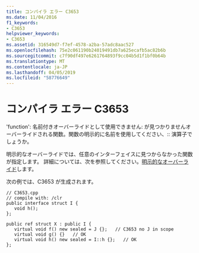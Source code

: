 ```yaml
---
title: コンパイラ エラー C3653
ms.date: 11/04/2016
f1_keywords:
- C3653
helpviewer_keywords:
- C3653
ms.assetid: 316549d7-f7ef-4578-a2ba-57adc8aac527
ms.openlocfilehash: 75e2c061190b24019491db7a625ecafb5ac82b6b
ms.sourcegitcommit: c7f90df497e6261764893f9cc04b5d1f1bf0b64b
ms.translationtype: MT
ms.contentlocale: ja-JP
ms.lasthandoff: 04/05/2019
ms.locfileid: "58776649"
---
```

# <a name="compiler-error-c3653"></a>コンパイラ エラー C3653

'function': 名前付きオーバーライドとして使用できません: が見つかりませんオーバーライドされる関数。関数の明示的に名前を使用してください、:: 演算子でしょうか。

明示的なオーバーライドでは、任意のインターフェイスに見つからなかった関数が指定します。 詳細については、次を参照してください。[明示的なオーバーライド](../../extensions/explicit-overrides-cpp-component-extensions.md)します。

次の例では、C3653 が生成されます。

```
// C3653.cpp
// compile with: /clr
public interface struct I {
   void h();
};

public ref struct X : public I {
   virtual void f() new sealed = J {};   // C3653 no J in scope
   virtual void g() {}   // OK
   virtual void h() new sealed = I::h {};   // OK
};
```